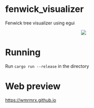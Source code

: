 # fenwick_visualizer
Fenwick tree visualizer using egui
<p align="center">
  <img src="https://github.com/wnmrmr/fenwick_visualizer/blob/main/images/preview.png" />
</p>

# Running
Run `cargo run --release` in the directory

# Web preview
https://wmrmrx.github.io
